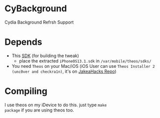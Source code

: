 # CyBackground
 Cydia Background Refrsh Support

# Depends
- This [SDK](http://crafterpika.tk/direct/sdk/) (for building the tweak)
  - place the extracted <code>iPhoneOS13.1.sdk</code> in <code>/var/mobile/theos/sdks/</code>
- You need <code>Theos</code> on your Mac/iOS (iOS User can use <code>Theos Installer 2 (unc0ver and checkra1n)</code>, it's on <a href="https://jakeashacks.net/cydia/">JakeaHacks Repo</a>)

# Compiling
I use theos on my iDevice to do this. just type <code>make package</code> if you are using theos too.
